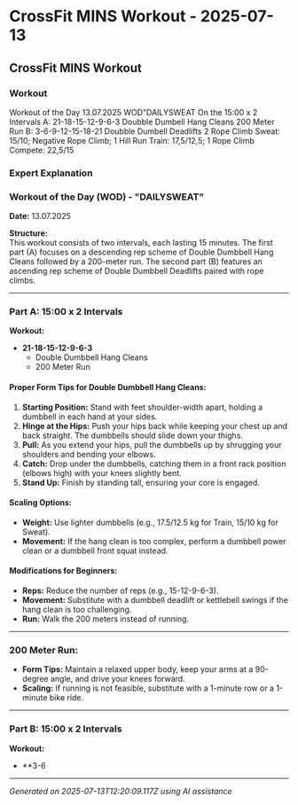 # CrossFit MINS Workout - 2025-07-13

## CrossFit MINS Workout

### Workout
Workout of the Day 13.07.2025 WOD"DAILYSWEAT On the 15:00 x 2 Intervals A: 21-18-15-12-9-6-3 Doubble Dumbell Hang Cleans 200 Meter Run B: 3-6-9-12-15-18-21 Doubble Dumbell Deadlifts 2 Rope Climb Sweat: 15/10; Negative Rope Climb; 1 Hill Run Train: 17,5/12,5; 1 Rope Climb Compete: 22,5/15

### Expert Explanation
### Workout of the Day (WOD) - "DAILYSWEAT"
**Date:** 13.07.2025

**Structure:**  
This workout consists of two intervals, each lasting 15 minutes. The first part (A) focuses on a descending rep scheme of Double Dumbbell Hang Cleans followed by a 200-meter run. The second part (B) features an ascending rep scheme of Double Dumbbell Deadlifts paired with rope climbs.

---

### Part A: 15:00 x 2 Intervals
**Workout:**  
- **21-18-15-12-9-6-3**  
  - Double Dumbbell Hang Cleans  
  - 200 Meter Run  

#### Proper Form Tips for Double Dumbbell Hang Cleans:
1. **Starting Position:** Stand with feet shoulder-width apart, holding a dumbbell in each hand at your sides.
2. **Hinge at the Hips:** Push your hips back while keeping your chest up and back straight. The dumbbells should slide down your thighs.
3. **Pull:** As you extend your hips, pull the dumbbells up by shrugging your shoulders and bending your elbows.
4. **Catch:** Drop under the dumbbells, catching them in a front rack position (elbows high) with your knees slightly bent.
5. **Stand Up:** Finish by standing tall, ensuring your core is engaged.

#### Scaling Options:
- **Weight:** Use lighter dumbbells (e.g., 17.5/12.5 kg for Train, 15/10 kg for Sweat).
- **Movement:** If the hang clean is too complex, perform a dumbbell power clean or a dumbbell front squat instead.

#### Modifications for Beginners:
- **Reps:** Reduce the number of reps (e.g., 15-12-9-6-3).
- **Movement:** Substitute with a dumbbell deadlift or kettlebell swings if the hang clean is too challenging.
- **Run:** Walk the 200 meters instead of running.

---

### 200 Meter Run:
- **Form Tips:** Maintain a relaxed upper body, keep your arms at a 90-degree angle, and drive your knees forward.
- **Scaling:** If running is not feasible, substitute with a 1-minute row or a 1-minute bike ride.

---

### Part B: 15:00 x 2 Intervals
**Workout:**  
- **3-6

---
*Generated on 2025-07-13T12:20:09.117Z using AI assistance*

